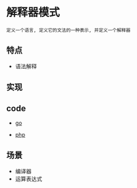 # 解释器模式

    定义一个语言, 定义它的文法的一种表示, 并定义一个解释器

## 特点

- 语法解释

## 实现

## code

- [go](src/go/dp/interpreter.go)

- [php](src/php_design_patterns/interpreter/interpreter.php)

## 场景

- 编译器
- 运算表达式